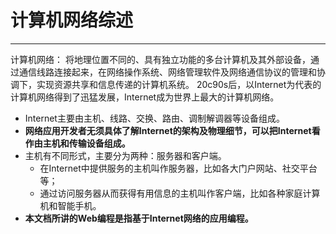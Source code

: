 # 计算机网络综述
---
计算机网络：
将地理位置不同的、具有独立功能的多台计算机及其外部设备，通过通信线路连接起来，在网络操作系统、网络管理软件及网络通信协议的管理和协调下，实现资源共享和信息传递的计算机系统。
20c90s后，以Internet为代表的计算机网络得到了迅猛发展，Internet成为世界上最大的计算机网络。
- Internet主要由主机、线路、交换、路由、调制解调器等设备组成。
- **网络应用开发者无须具体了解Internet的架构及物理细节，可以把Internet看作由主机和传输设备组成。**
- 主机有不同形式，主要分为两种：服务器和客户端。
  - 在Internet中提供服务的主机叫作服务器，比如各大门户网站、社交平台等；
  - 通过访问服务器从而获得有用信息的主机叫作客户端，比如各种家庭计算机和智能手机。
- **本文档所讲的Web编程是指基于Internet网络的应用编程。**